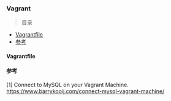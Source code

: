 ### Vagrant

> 目录
* [Vagrantfile](#vagrantfile)
* [参考](#参考)

#### Vagrantfile

#### 参考
[1] Connect to MySQL on your Vagrant Machine. https://www.barrykooij.com/connect-mysql-vagrant-machine/